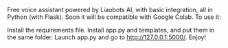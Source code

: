 Free voice assistant powered by Liaobots AI, with basic integration, all in Python (with Flask).
Soon it will be compatible with Google Colab.
To use it:

Install the requirements file.
Install app.py and templates, and put them in the same folder.
Launch app.py and go to http://127.0.0.1:5000/.
Enjoy!
